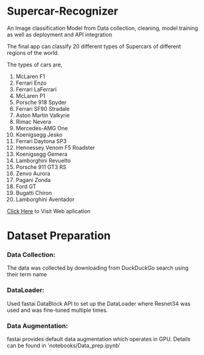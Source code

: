 # Supercar-Recognizer
An Image classification Model from Data collection, cleaning, model training as well as deployment and API integration

The final app can classify 20 different types of Supercars of different regions of the world.

The types of cars are,
1. McLaren F1
2. Ferrari Enzo
3. Ferrari LaFerrari
4. McLaren P1
5. Porsche 918 Spyder
6. Ferrari SF90 Stradale
7. Aston Martin Valkyrie
8. Rimac Nevera
9. Mercedes-AMG One
10. Koenigsegg Jesko
11. Ferrari Daytona SP3
12. Hennessey Venom F5 Roadster
13. Koenigsegg Gemera
14. Lamborghini Revuelto
15. Porsche 911 GT3 RS
16.  Zenvo Aurora
17. Pagani Zonda
18. Ford GT
19. Bugatti Chiron
20. Lamborghini Aventador

[Click Here](https://ishtiaque-146.github.io/Supercar-Recognizer/) to Visit Web aplication

# Dataset Preparation
### Data Collection: 
The data was collected by downloading from DuckDuckGo search using their term name
### DataLoader: 
Used fastai DataBlock API to set up the DataLoader where Resnet34 was used and was fine-tuned multiple times.
### Data Augmentation: 
fastai provides default data augmentation which operates in GPU.
Details can be found in 'notebooks/Data_prep.ipynb'


